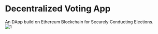 # Decentralized Voting App
An DApp build on Ethereum Blockchain for Securely Conducting Elections.
![1](https://user-images.githubusercontent.com/54852489/143674806-5354936d-3430-453f-a3ae-1adce09ec156.jpg)

